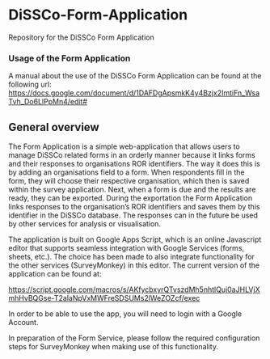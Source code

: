 # DiSSCo-Form-Application
Repository for the DiSSCo Form Application

<h3> Usage of the Form Application </h3>

A manual about the use of the DiSSCo Form Application can be found at the following url: https://docs.google.com/document/d/1DAFDgApsmkK4y4Bzjx2ImtiFn_WsaTvh_Do6LlPpMn4/edit#

<h2> General overview </h2>

The Form Application is a simple web-application that allows users to manage DiSSCo related forms in an orderly manner because it links forms and their responses to organisations ROR identifiers. The way it does this is by adding an organisations field to a form. When respondents fill in the form, they will choose their respective organisation, which then is saved within the survey application. Next, when a form is due and the results are ready, they can be exported. During the exportation the Form Application links responses to the organisation’s ROR identifiers and saves them by this identifier in the DiSSCo database. The responses can in the future be used by other services for analysis or visualisation.

The application is built on Google Apps Script, which is an online Javascript editor that supports seamless integration with Google Services (forms, sheets, etc.). The choice has been made to also integrate functionality for the other services (SurveyMonkey) in this editor. The current version of the application can be found at:

https://script.google.com/macros/s/AKfycbxyrQTvszdMh5nhtlQuj0aJHLVjXmhHvBQGse-T2alaNpVxMWFreSDSUMs2lWeZOZcf/exec    

In order to be able to use the app, you will need to login with a Google Account.

In preparation of the Form Service, please follow the required configuration steps for SurveyMonkey when making use of this functionality.
